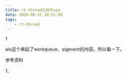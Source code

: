 ```yaml
---
title: rt-thread之异步aio
date: 2020-08-31 10:51:59
tags:
	- rt-thread
---
```


1

aio这个串起了workqueue、sigevent的内容。所以看一下。



参考资料

1、

